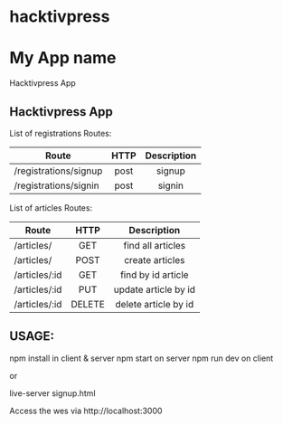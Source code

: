 # hacktivpress

# My App name
Hacktivpress App

## Hacktivpress App


List of registrations Routes:

| Route                   | HTTP  | Description             |
| ----------------------  |:-----:|:-----------------------:|
| /registrations/signup   | post  | signup                  |
| /registrations/signin   | post  | signin                  |


List of articles Routes:        

| Route                   | HTTP   | Description             |
| ----------------------  |:------:|:-----------------------:|
| /articles/              | GET    | find all articles       |
| /articles/              | POST   | create articles         |
| /articles/:id           | GET    | find by id article      |
| /articles/:id           | PUT    | update article by id    |
| /articles/:id           | DELETE | delete article by id    |


## USAGE:
npm install in client & server
npm start on server
npm run dev on client

or

live-server signup.html

Access the wes via http://localhost:3000
